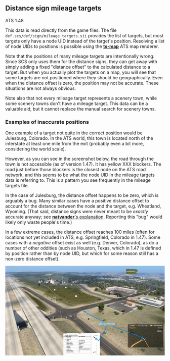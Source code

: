 ## Distance sign mileage targets

ATS 1.48

This data is read directly from the game files.
The file `def.scs/def/sign/mileage_targets.sii` provides the list of targets,
but most targets only have a node UID instead of the target's position.
Resolving a list of node UIDs to positions is possible using the
[**ts-map**](https://github.com/dariowouters/ts-map) ATS map renderer.

Note that the positions of many mileage targets are intentionally wrong.
Since SCS only uses them for the distance signs, they can get away with
simply adding a fixed "distance offset" to the calculated distance to a target.
But when you actually plot the targets on a map, you will see that some
targets are not positioned where they should be geographically.
Even when the distance offset is zero, the position may not be accurate.
These situations are not always obvious.

Note also that not every mileage target represents a scenery town, while
some scenery towns don't have a mileage target. This data can be a valuable
aid, but it cannot replace the manual search for scenery towns.

### Examples of inaccurate positions

One example of a target not quite in the correct position would be Julesburg,
Colorado. In the ATS world, this town is located north of the interstate at
least one mile from the exit (probably even a bit more, considering the world
scale).

However, as you can see in the screenshot below, the road through the town is
not accessible (as of version 1.47). It has yellow XXX blockers. The road just
before those blockers is the closest node on the ATS road network, and this
seems to be what the node UID in the mileage targets data is referring to.
This is a pattern you see frequently in the mileage targets file.

In the case of Julesburg, the distance offset happens to be zero, which is
arguably a bug. Many similar cases have a positive distance offset to
account for the distance between the node and the target, e.g. Wheatland,
Wyoming. (That said, distance signs were never meant to be *exactly*
accurate anyway; see
[**natvander**'s explanation](https://forum.scssoft.com/viewtopic.php?t=300959&start=170#p1600632).
Reporting this "bug" would likely only waste people's time.)

In a few extreme cases, the distance offset reaches 100 miles (often for
locations not yet included in ATS, e.g. Springfield, Colorado in 1.47).
Some cases with a *negative* offset exist as well (e.g. Denver, Colorado),
as do a number of other oddities (such as Houston, Texas, which in 1.47
is defined by position rather than by node UID, but which for some reason
still has a non-zero distance offset).

![](https://raw.githubusercontent.com/nautofon/ats-towns/main/mileage-targets/example-julesburg.jpg)
